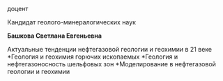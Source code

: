доцент

Кандидат геолого-минералогических наук

**Башкова Светлана Евгеньевна**

Актуальные тенденции нефтегазовой геологии и геохимии в 21 веке
	*Геология и геохимия горючих ископаемых
	*Геология и нефтегазоносность шельфовых зон
	*Моделирование в нефтегазовой геологии и геохимии